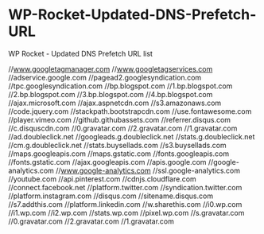 # WP-Rocket-Updated-DNS-Prefetch-URL
WP Rocket - Updated DNS Prefetch URL list

//www.googletagmanager.com
//www.googletagservices.com
//adservice.google.com
//pagead2.googlesyndication.com
//tpc.googlesyndication.com
//bp.blogspot.com
//1.bp.blogspot.com
//2.bp.blogspot.com
//3.bp.blogspot.com
//4.bp.blogspot.com
//ajax.microsoft.com
//ajax.aspnetcdn.com
//s3.amazonaws.com
//code.jquery.com
//stackpath.bootstrapcdn.com
//use.fontawesome.com
//player.vimeo.com
//github.githubassets.com
//referrer.disqus.com
//c.disquscdn.com
//0.gravatar.com
//2.gravatar.com
//1.gravatar.com
//ad.doubleclick.net
//googleads.g.doubleclick.net
//stats.g.doubleclick.net
//cm.g.doubleclick.net
//stats.buysellads.com
//s3.buysellads.com
//maps.googleapis.com
//maps.gstatic.com
//fonts.googleapis.com
//fonts.gstatic.com
//ajax.googleapis.com
//apis.google.com
//google-analytics.com
//www.google-analytics.com
//ssl.google-analytics.com
//youtube.com
//api.pinterest.com
//cdnjs.cloudflare.com
//connect.facebook.net
//platform.twitter.com
//syndication.twitter.com
//platform.instagram.com
//disqus.com
//sitename.disqus.com
//s7.addthis.com
//platform.linkedin.com
//w.sharethis.com
//i0.wp.com
//i1.wp.com
//i2.wp.com
//stats.wp.com
//pixel.wp.com
//s.gravatar.com
//0.gravatar.com
//2.gravatar.com
//1.gravatar.com

